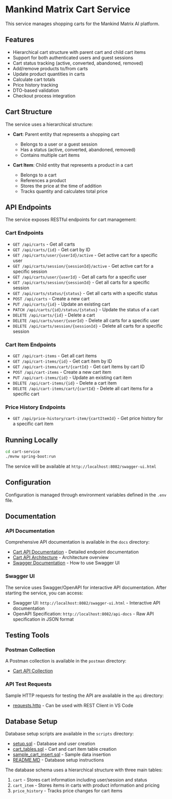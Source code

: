 # Mankind Matrix Cart Service

This service manages shopping carts for the Mankind Matrix AI platform.

## Features

- Hierarchical cart structure with parent cart and child cart items
- Support for both authenticated users and guest sessions
- Cart status tracking (active, converted, abandoned, removed)
- Add/remove products to/from carts
- Update product quantities in carts
- Calculate cart totals
- Price history tracking
- DTO-based validation
- Checkout process integration

## Cart Structure

The service uses a hierarchical structure:

- **Cart**: Parent entity that represents a shopping cart
  - Belongs to a user or a guest session
  - Has a status (active, converted, abandoned, removed)
  - Contains multiple cart items

- **Cart Item**: Child entity that represents a product in a cart
  - Belongs to a cart
  - References a product
  - Stores the price at the time of addition
  - Tracks quantity and calculates total price

## API Endpoints

The service exposes RESTful endpoints for cart management:

### Cart Endpoints

- `GET /api/carts` - Get all carts
- `GET /api/carts/{id}` - Get cart by ID
- `GET /api/carts/user/{userId}/active` - Get active cart for a specific user
- `GET /api/carts/session/{sessionId}/active` - Get active cart for a specific session
- `GET /api/carts/user/{userId}` - Get all carts for a specific user
- `GET /api/carts/session/{sessionId}` - Get all carts for a specific session
- `GET /api/carts/status/{status}` - Get all carts with a specific status
- `POST /api/carts` - Create a new cart
- `PUT /api/carts/{id}` - Update an existing cart
- `PATCH /api/carts/{id}/status/{status}` - Update the status of a cart
- `DELETE /api/carts/{id}` - Delete a cart
- `DELETE /api/carts/user/{userId}` - Delete all carts for a specific user
- `DELETE /api/carts/session/{sessionId}` - Delete all carts for a specific session

### Cart Item Endpoints

- `GET /api/cart-items` - Get all cart items
- `GET /api/cart-items/{id}` - Get cart item by ID
- `GET /api/cart-items/cart/{cartId}` - Get cart items by cart ID
- `POST /api/cart-items` - Create a new cart item
- `PUT /api/cart-items/{id}` - Update an existing cart item
- `DELETE /api/cart-items/{id}` - Delete a cart item
- `DELETE /api/cart-items/cart/{cartId}` - Delete all cart items for a specific cart

### Price History Endpoints

- `GET /api/price-history/cart-item/{cartItemId}` - Get price history for a specific cart item

## Running Locally

```bash
cd cart-service
./mvnw spring-boot:run
```

The service will be available at `http://localhost:8082/swagger-ui.html`

## Configuration

Configuration is managed through environment variables defined in the `.env` file.

## Documentation

### API Documentation
Comprehensive API documentation is available in the `docs` directory:
- [Cart API Documentation](docs/cart-api-documentation.md) - Detailed endpoint documentation
- [Cart API Architecture](docs/cart-api-architecture.md) - Architecture overview
- [Swagger Documentation](docs/swagger-documentation.md) - How to use Swagger UI

### Swagger UI
The service uses Swagger/OpenAPI for interactive API documentation. After starting the service, you can access:

- Swagger UI: `http://localhost:8082/swagger-ui.html` - Interactive API documentation
- OpenAPI Specification: `http://localhost:8082/api-docs` - Raw API specification in JSON format

## Testing Tools

### Postman Collection
A Postman collection is available in the `postman` directory:
- [Cart API Collection](postman/Cart_API_Collection.postman_collection.json)

### API Test Requests
Sample HTTP requests for testing the API are available in the `api` directory:
- [requests.http](api/requests.http) - Can be used with REST Client in VS Code

## Database Setup

Database setup scripts are available in the `scripts` directory:
- [setup.sql](scripts/setup.sql) - Database and user creation
- [cart_tables.sql](scripts/cart_tables.sql) - Cart and cart item table creation
- [sample_cart_insert.sql](scripts/sample_cart_insert.sql) - Sample data insertion
- [README.MD](scripts/README.MD) - Database setup instructions

The database schema uses a hierarchical structure with three main tables:
1. `cart` - Stores cart information including user/session and status
2. `cart_item` - Stores items in carts with product information and pricing
3. `price_history` - Tracks price changes for cart items
